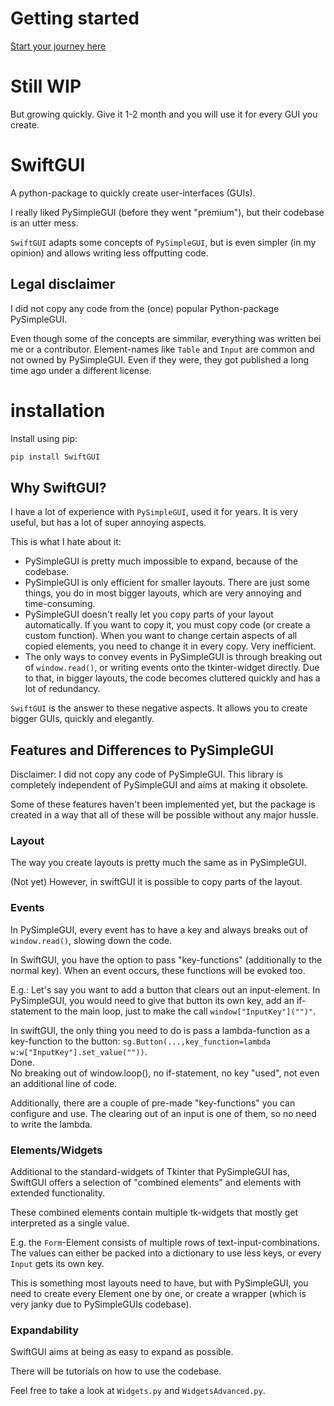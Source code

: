 
# Getting started
[Start your journey here](https://github.com/CheesecakeTV/SwiftGUI/wiki/Getting-started#getting-started)

# Still WIP
But growing quickly. Give it 1-2 month and you will use it for every GUI you create.

# SwiftGUI

A python-package to quickly create user-interfaces (GUIs).

I really liked PySimpleGUI (before they went "premium"), 
but their codebase is an utter mess.

`SwiftGUI` adapts some concepts of `PySimpleGUI`, but is even simpler (in my opinion)
and allows writing less offputting code.

## Legal disclaimer

I did not copy any code from the (once) popular Python-package PySimpleGUI.

Even though some of the concepts are simmilar, everything was written bei me or a contributor.
Element-names like `Table` and `Input` are common and not owned by PySimpleGUI.
Even if they were, they got published a long time ago under a different license.

# installation

Install using pip:
```bash
pip install SwiftGUI
```

## Why SwiftGUI?
I have a lot of experience with `PySimpleGUI`, used it for years.
It is very useful, but has a lot of super annoying aspects.

This is what I hate about it:
- PySimpleGUI is pretty much impossible to expand, because of the codebase.
- PySimpleGUI is only efficient for smaller layouts.
There are just some things, you do in most bigger layouts, 
which are very annoying and time-consuming.
- PySimpleGUI doesn't really let you copy parts of your layout automatically.
If you want to copy it, you must copy code (or create a custom function).
When you want to change certain aspects of all copied elements, 
you need to change it in every copy. Very inefficient.
- The only ways to convey events in PySimpleGUI is through breaking out of `window.read()`, or
writing events onto the tkinter-widget directly.
Due to that, in bigger layouts, the code becomes cluttered quickly and has a lot of redundancy.

`SwiftGUI` is the answer to these negative aspects.
It allows you to create bigger GUIs, quickly and elegantly.

## Features and Differences to PySimpleGUI
Disclaimer: I did not copy any code of PySimpleGUI.
This library is completely independent of PySimpleGUI and aims at making it obsolete.

Some of these features haven't been implemented yet, but the package is created in a way 
that all of these will be possible without any major hussle.

### Layout
The way you create layouts is pretty much the same as in PySimpleGUI.

(Not yet) However, in swiftGUI it is possible to copy parts of the layout.

### Events
In PySimpleGUI, every event has to have a key and always breaks out of `window.read()`,
slowing down the code.

In SwiftGUI, you have the option to pass "key-functions" (additionally to the normal key).
When an event occurs, these functions will be evoked too.

E.g.: Let's say you want to add a button that clears out an input-element.
In PySimpleGUI, you would need to give that button its own key, add an if-statement
to the main loop, just to make the call `window["InputKey"]("")"`.

In swiftGUI, the only thing you need to do is pass a lambda-function as a key-function to
the button: `sg.Button(...,key_function=lambda w:w["InputKey"].set_value(""))`.\
Done.\
No breaking out of window.loop(), no if-statement, no key "used",
not even an additional line of code.

Additionally, there are a couple of pre-made "key-functions" you can configure and use.
The clearing out of an input is one of them, so no need to write the lambda.

### Elements/Widgets
Additional to the standard-widgets of Tkinter that PySimpleGUI has,
SwiftGUI offers a selection of "combined elements" and elements with extended functionality.

These combined elements contain multiple tk-widgets that mostly get interpreted as a single value.

E.g. the `Form`-Element consists of multiple rows of text-input-combinations.
The values can either be packed into a dictionary to use less keys, 
or every `Input` gets its own key.

This is something most layouts need to have, but with PySimpleGUI, you need to create
every Element one by one, or create a wrapper (which is very janky due to PySimpleGUIs codebase).

### Expandability
SwiftGUI aims at being as easy to expand as possible.

There will be tutorials on how to use the codebase.

Feel free to take a look at `Widgets.py` and `WidgetsAdvanced.py`.

